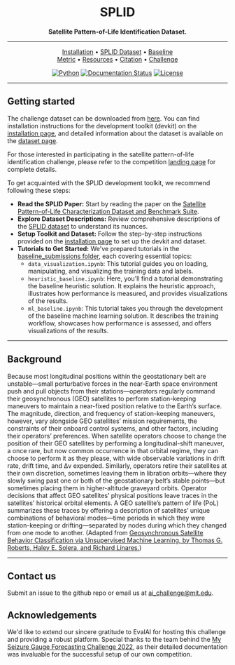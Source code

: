 <div align="center">

# SPLID
**Satellite Pattern-of-Life Identification Dataset.**

______________________________________________________________________

<p align="center">
  <a href="https://splid-devkit.readthedocs.io/en/latest/installation.html">Installation</a> •
  <a href="https://splid-devkit.readthedocs.io/en/latest/dataset.html">SPLID Dataset</a> •
  <a href="https://splid-devkit.readthedocs.io/en/latest/baseline.html">Baseline</a> <br>
  <a href="https://splid-devkit.readthedocs.io/en/latest/metric.html">Metric</a> •
  <a href="https://splid-devkit.readthedocs.io/en/latest/resources.html">Resources</a> •
  <a href="https://splid-devkit.readthedocs.io/en/latest/cite.html">Citation</a> •
  <a href="https://eval.ai/web/challenges/challenge-page/2164/overview">Challenge</a>
</p>

[![Python](https://img.shields.io/badge/python-%20%203.11-blue.svg)]()
[![Documentation Status](https://readthedocs.org/projects/splid-devkit/badge/?version=latest)](https://splid-devkit.readthedocs.io/en/latest/?badge=latest)
[![License](https://img.shields.io/badge/license-MIT-blue.svg)]()

______________________________________________________________________
<div align="left">
  
## Getting started
The challenge dataset can be downloaded from <a href="https://www.dropbox.com/scl/fo/jt5h1f82iycjb8elybmlz/h?rlkey=bjcmny486ddf7m0j7b9uok9ww&dl=0">here</a>. You can find installation instructions for the development toolkit (devkit) on the [installation page](https://splid-devkit.readthedocs.io/en/latest/installation.html), and detailed information about the dataset is available on the [dataset page](https://splid-devkit.readthedocs.io/en/latest/dataset.html).

For those interested in participating in the satellite pattern-of-life identification challenge, please refer to the competition [landing page](https://eval.ai/web/challenges/challenge-page/2164/overview) for complete details.

To get acquainted with the SPLID development toolkit, we recommend following these steps:
- <b>Read the SPLID Paper:</b> Start by reading the paper on the [Satellite Pattern-of-Life Characterization Dataset and Benchmark Suite](https://www.researchgate.net/publication/374083350_AI_SSA_Challenge_Problem_Satellite_Pattern-of-Life_Characterization_Dataset_and_Benchmark_Suite).
- <b>Explore Dataset Descriptions:</b> Review comprehensive descriptions of the [SPLID dataset](https://splid-devkit.readthedocs.io/en/latest/dataset.html) to understand its nuances.
- <b>Setup Toolkit and Dataset:</b> Follow the step-by-step instructions provided on the [installation page](https://splid-devkit.readthedocs.io/en/latest/installation.html) to set up the devkit and dataset.
- <b>Tutorials to Get Started:</b> We've prepared tutorials in the [baseline_submissions folder](https://github.com/ARCLab-MIT/splid-devkit/tree/main/baseline_submissions), each covering essential topics:
    - `data_visualization.ipynb`: This tutorial guides you on loading, manipulating, and visualizing the training data and labels.
    - `heuristic_baseline.ipynb`: Here, you'll find a tutorial demonstrating the baseline heuristic solution. It explains the heuristic approach, illustrates how performance is measured, and provides visualizations of the results.
    - `ml_baseline.ipynb`: This tutorial takes you through the development of the baseline machine learning solution. It describes the training workflow, showcases how performance is assessed, and offers visualizations of the results.

______________________________________________________________________

## Background
Because most longitudinal positions within the geostationary belt are unstable—small perturbative forces in the near-Earth space environment push and pull objects from their stations—operators regularly command their geosynchronous (GEO) satellites to perform station-keeping maneuvers to maintain a near-fixed position relative to the Earth’s surface. The magnitude, direction, and frequency of station-keeping maneuvers, however, vary alongside GEO satellites’ mission requirements, the constraints of their onboard control systems, and other factors, including their operators’ preferences. When satellite operators choose to change the position of their GEO satellites by performing a longitudinal-shift maneuver, a once rare, but now common occurrence in that orbital regime, they can choose to perform it as they please, with wide observable variations in drift rate, drift time, and Δv expended. Similarly, operators retire their satellites at their own discretion, sometimes leaving them in libration orbits—where they slowly swing past one or both of the geostationary belt’s stable points—but sometimes placing them in higher-altitude graveyard orbits. Operator decisions that affect GEO satellites’ physical positions leave traces in the satellites' historical orbital elements. A GEO satellite’s pattern of life (PoL) summarizes these traces by offering a description of satellites’ unique combinations of behavioral modes—time periods in which they were station-keeping or drifting—separated by nodes during which they changed from one mode to another.
(Adapted from [Geosynchronous Satellite Behavior Classification via Unsupervised Machine Learning, by Thomas G. Roberts, Haley E. Solera, and Richard Linares.](https://www.researchgate.net/publication/368982563_Geosynchronous_Satellite_Behavior_Classification_via_Unsupervised_Machine_Learning))

______________________________________________________________________

## Contact us
Submit an issue to the github repo or email us at ai_challenge@mit.edu.

## Acknowledgements
We'd like to extend our sincere gratitude to EvalAI for hosting this challenge and providing a robust platform. Special thanks to the team behind the [My Seizure Gauge Forecasting Challenge 2022](https://github.com/seermedical/msg-2022), as their detailed documentation was invaluable for the successful setup of our own competition.
